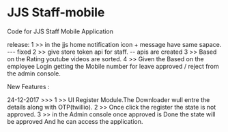 # JJS Staff-mobile
Code for JJS Staff Mobile Application


release:
 1 >>  in the jjs home notification icon  + message have same sapace. --- fixed
 2 >>  give store token api for staff. -- apis are created
 3 >>  Based on the  Rating youtube videos are sorted. 
 4 >>  Given the Based on the employee Login getting the Mobile number for leave approved / reject from the admin console.  


New Features :

24-12-2017 >>>
   1 >>  UI Register Module.The Downloader wull entre the details along with OTP(twillio).
   2 >>  Once click the register the state is not approved.
   3 >>  in the Admin console once approved is Done the state will be approved And he can access the application.

      